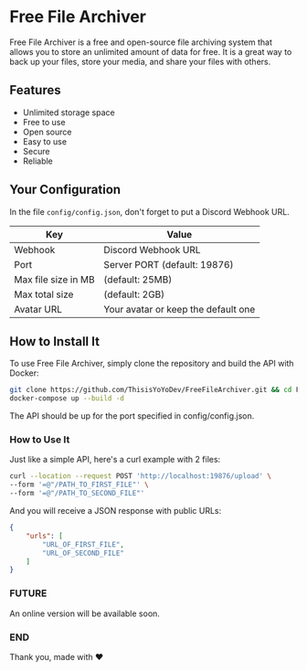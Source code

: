# Free File Archiver

Free File Archiver is a free and open-source file archiving system that allows you to store an unlimited amount of data for free. It is a great way to back up your files, store your media, and share your files with others.

## Features

* Unlimited storage space
* Free to use
* Open source
* Easy to use
* Secure
* Reliable


## Your Configuration

In the file `config/config.json`, don't forget to put a Discord Webhook URL.

| Key | Value |
|---|---|
| Webhook | Discord Webhook URL |
| Port | Server PORT (default: 19876) |
| Max file size in MB | (default: 25MB) |
| Max total size | (default: 2GB) |
| Avatar URL | Your avatar or keep the default one |


## How to Install It

To use Free File Archiver, simply clone the repository and build the API with Docker:

```sh
git clone https://github.com/ThisisYoYoDev/FreeFileArchiver.git && cd FreeFileArchiver/
docker-compose up --build -d
```

The API should be up for the port specified in config/config.json.

### How to Use It

Just like a simple API, here's a curl example with 2 files:

```sh
curl --location --request POST 'http://localhost:19876/upload' \
--form '=@"/PATH_TO_FIRST_FILE"' \
--form '=@"/PATH_TO_SECOND_FILE"'
```

And you will receive a JSON response with public URLs:

```json
{
    "urls": [
        "URL_OF_FIRST_FILE",
        "URL_OF_SECOND_FILE"
    ]
}
```

### FUTURE

An online version will be available soon.


### END

Thank you, made with ❤️
